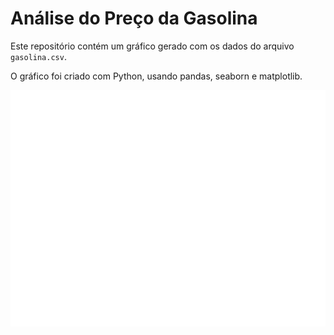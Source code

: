 # Análise do Preço da Gasolina

Este repositório contém um gráfico gerado com os dados do arquivo `gasolina.csv`.

O gráfico foi criado com Python, usando pandas, seaborn e matplotlib.

![Gráfico de Preço da Gasolina](gasolina.png)
